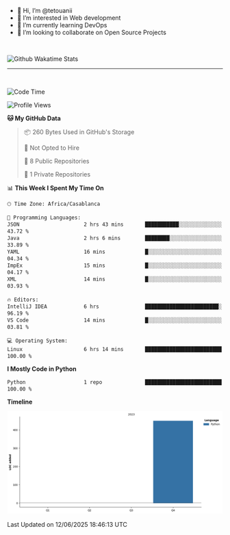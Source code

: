 - 👋 Hi, I’m @tetouanii
- 👀 I’m interested in Web development
- 🌱 I’m currently learning DevOps
- 💞️ I’m looking to collaborate on Open Source Projects

<br/>


![Github Wakatime Stats](https://github-readme-stats.vercel.app/api/wakatime/?username=@walidbosso&layout=compact&&theme=default&link="https://www.github.com/USERNAME/") 

--- 

<br/>


  
<!--START_SECTION:waka-->
![Code Time](http://img.shields.io/badge/Code%20Time-488%20hrs%2011%20mins-blue)

![Profile Views](http://img.shields.io/badge/Profile%20Views-0-blue)

**🐱 My GitHub Data** 

> 📦 260 Bytes Used in GitHub's Storage 
 > 
> 🚫 Not Opted to Hire
 > 
> 📜 8 Public Repositories 
 > 
> 🔑 1 Private Repositories 
 > 
📊 **This Week I Spent My Time On** 

```text
🕑︎ Time Zone: Africa/Casablanca

💬 Programming Languages: 
JSON                     2 hrs 43 mins       ███████████░░░░░░░░░░░░░░   43.72 % 
Java                     2 hrs 6 mins        ████████░░░░░░░░░░░░░░░░░   33.89 % 
YAML                     16 mins             █░░░░░░░░░░░░░░░░░░░░░░░░   04.34 % 
ImpEx                    15 mins             █░░░░░░░░░░░░░░░░░░░░░░░░   04.17 % 
XML                      14 mins             █░░░░░░░░░░░░░░░░░░░░░░░░   03.93 % 

🔥 Editors: 
IntelliJ IDEA            6 hrs               ████████████████████████░   96.19 % 
VS Code                  14 mins             █░░░░░░░░░░░░░░░░░░░░░░░░   03.81 % 

💻 Operating System: 
Linux                    6 hrs 14 mins       █████████████████████████   100.00 % 
```

**I Mostly Code in Python** 

```text
Python                   1 repo              █████████████████████████   100.00 % 
```



**Timeline**

![Lines of Code chart](https://raw.githubusercontent.com/tetouanii/tetouanii/main/assets/bar_graph.png)


 Last Updated on 12/06/2025 18:46:13 UTC
<!--END_SECTION:waka-->
